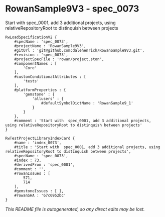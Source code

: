 # RowanSample9V3 - spec_0073
Start with  spec_0001, add 3 additional projects, using relativeRepositoryRoot to distinquish between projects
```
RwLoadSpecificationV2 {
	#specName : 'spec_0073',
	#projectName : 'RowanSample9V3',
	#gitUrl : 'git@github.com:dalehenrich/RowanSample9V3.git',
	#revision : 'spec_0073',
	#projectSpecFile : 'rowan/project.ston',
	#componentNames : [
		'Core'
	],
	#customConditionalAttributes : [
		'tests'
	],
	#platformProperties : {
		'gemstone' : {
			'allusers' : {
				#defaultSymbolDictName : 'RowanSample9_1'
			}
		}
	},
	#comment : 'Start with  spec_0001, add 3 additional projects, using relativeRepositoryRoot to distinquish between projects'
}

RwTestProjectLibraryIndexCard {
	#name : 'index_0073',
	#title : 'Start with  spec_0001, add 3 additional projects, using relativeRepositoryRoot to distinquish between projects',
	#specName : 'spec_0073',
	#index : 73,
	#derivedFrom : 'spec_0001',
	#comment : '',
	#rowanIssues : [
		571,
		714
	],
	#gemstoneIssues : [ ],
	#rowanSHA : '67c0952bc'
}
```

*This README file is autogenerated, so any direct edits may be lost.*
